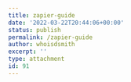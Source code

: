 ```yaml
---
title: zapier-guide
date: '2022-03-22T20:44:06+00:00'
status: publish
permalink: /zapier-guide
author: whoisdsmith
excerpt: ''
type: attachment
id: 91
---
```

<!DOCTYPE html PUBLIC "-//W3C//DTD HTML 4.0 Transitional//EN" "http://www.w3.org/TR/REC-html40/loose.dtd">
<?xml encoding="UTF-8">
